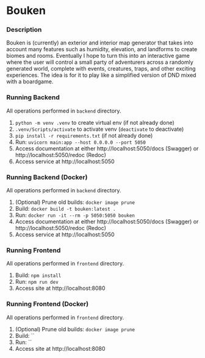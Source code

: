 # Bouken

### Description

Bouken is (currently) an exterior and interior map generator that takes into account many features such as humidity, elevation, and landforms to create biomes and rooms. Eventually I hope to turn this into an interactive game where the user will control a small party of adventurers across a randomly generated world, complete with events, creatures, traps, and other exciting experiences. The idea is for it to play like a simplified version of DND mixed with a boardgame.

### Running Backend

All operations performed in `backend` directory.
1. `python -m venv .venv` to create virtual env (if not already done)
2. `.venv/Scripts/activate` to activate venv (`deactivate` to deactivate)
3. `pip install -r requirements.txt` (if not already done)
4. Run: `uvicorn main:app --host 0.0.0.0 --port 5050`
5. Access documentation at either http://localhost:5050/docs (Swagger) or http://localhost:5050/redoc (Redoc)
6. Access service at http://localhost:5050

### Running Backend (Docker)

All operations performed in `backend` directory.
1. (Optional) Prune old builds: `docker image prune`
2. Build: `docker build -t bouken:latest .`
3. Run: `docker run -it --rm -p 5050:5050 bouken`
4. Access documentation at either http://localhost:5050/docs (Swagger) or http://localhost:5050/redoc (Redoc)
5. Access service at http://localhost:5050

### Running Frontend

All operations performed in `frontend` directory.
1. Build: `npm install`
2. Run: `npm run dev`
3. Access site at http://localhost:8080

### Running Frontend (Docker)

All operations performed in `frontend` directory.
1. (Optional) Prune old builds: `docker image prune`
2. Build: ``
3. Run: ``
4. Access site at http://localhost:8080